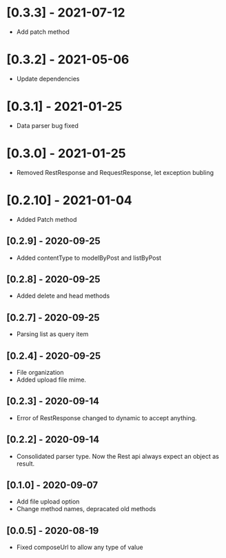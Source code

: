 # [0.3.3] - 2021-07-12

- Add patch method

# [0.3.2] - 2021-05-06

- Update dependencies

# [0.3.1] - 2021-01-25

- Data parser bug fixed

# [0.3.0] - 2021-01-25

- Removed RestResponse and RequestResponse, let exception bubling

# [0.2.10] - 2021-01-04

- Added Patch method

## [0.2.9] - 2020-09-25

- Added contentType to modelByPost and listByPost

## [0.2.8] - 2020-09-25

- Added delete and head methods

## [0.2.7] - 2020-09-25

- Parsing list as query item

## [0.2.4] - 2020-09-25

- File organization
- Added upload file mime.

## [0.2.3] - 2020-09-14

- Error of RestResponse changed to dynamic to accept anything.

## [0.2.2] - 2020-09-14

- Consolidated parser type. Now the Rest api always expect an object as result.

## [0.1.0] - 2020-09-07

- Add file upload option
- Change method names, depracated old methods

## [0.0.5] - 2020-08-19

- Fixed composeUrl to allow any type of value
